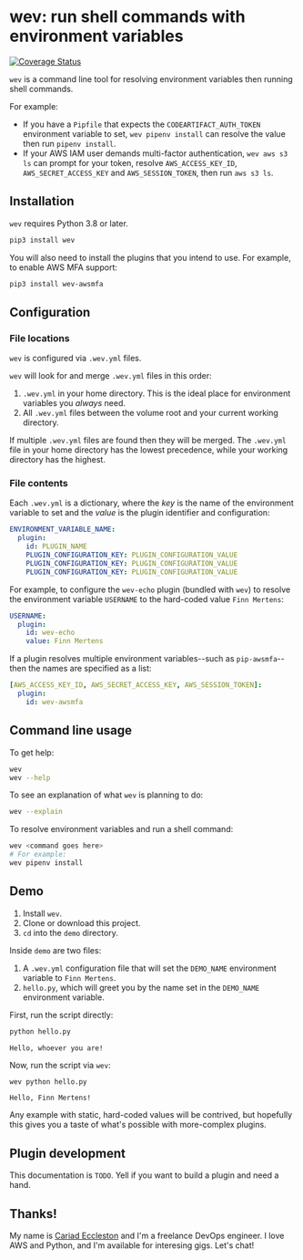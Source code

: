 # wev: run shell commands with environment variables

[![Coverage Status](https://coveralls.io/repos/github/cariad/wev/badge.svg?branch=main)](https://coveralls.io/github/cariad/wev?branch=main)

`wev` is a command line tool for resolving environment variables then running shell commands.

For example:

- If you have a `Pipfile` that expects the `CODEARTIFACT_AUTH_TOKEN` environment variable to set, `wev pipenv install` can resolve the value then run `pipenv install`.
- If your AWS IAM user demands multi-factor authentication, `wev aws s3 ls` can prompt for your token, resolve `AWS_ACCESS_KEY_ID`, `AWS_SECRET_ACCESS_KEY` and `AWS_SESSION_TOKEN`, then run `aws s3 ls`.

## Installation

`wev` requires Python 3.8 or later.

```bash
pip3 install wev
```

You will also need to install the plugins that you intend to use. For example, to enable AWS MFA support:

```bash
pip3 install wev-awsmfa
```

## Configuration

### File locations

`wev` is configured via `.wev.yml` files.

`wev` will look for and merge `.wev.yml` files in this order:

1. `.wev.yml` in your home directory. This is the ideal place for environment variables you _always_ need.
1. All `.wev.yml` files between the volume root and your current working directory.

If multiple `.wev.yml` files are found then they will be merged. The `.wev.yml` file in your home directory has the lowest precedence, while your working directory has the highest.

### File contents

Each `.wev.yml` is a dictionary, where the _key_ is the name of the environment variable to set and the _value_ is the plugin identifier and configuration:

```yaml
ENVIRONMENT_VARIABLE_NAME:
  plugin:
    id: PLUGIN_NAME
    PLUGIN_CONFIGURATION_KEY: PLUGIN_CONFIGURATION_VALUE
    PLUGIN_CONFIGURATION_KEY: PLUGIN_CONFIGURATION_VALUE
    PLUGIN_CONFIGURATION_KEY: PLUGIN_CONFIGURATION_VALUE
```

For example, to configure the `wev-echo` plugin (bundled with `wev`) to resolve the environment variable `USERNAME` to the hard-coded value `Finn Mertens`:

```yaml
USERNAME:
  plugin:
    id: wev-echo
    value: Finn Mertens
```

If a plugin resolves multiple environment variables--such as `pip-awsmfa`--then the names are specified as a list:

```yaml
[AWS_ACCESS_KEY_ID, AWS_SECRET_ACCESS_KEY, AWS_SESSION_TOKEN]:
  plugin:
    id: wev-awsmfa
```

## Command line usage

To get help:

```bash
wev
wev --help
```

To see an explanation of what `wev` is planning to do:

```bash
wev --explain
```

To resolve environment variables and run a shell command:

```bash
wev <command goes here>
# For example:
wev pipenv install
```

## Demo

1. Install `wev`.
1. Clone or download this project.
1. `cd` into the `demo` directory.

Inside `demo` are two files:

1. A `.wev.yml` configuration file that will set the `DEMO_NAME` environment variable to `Finn Mertens`.
1. `hello.py`, which will greet you by the name set in the `DEMO_NAME` environment variable.

First, run the script directly:

```bash
python hello.py
```

```text
Hello, whoever you are!
```

Now, run the script via `wev`:

```bash
wev python hello.py
```

```text
Hello, Finn Mertens!
```

Any example with static, hard-coded values will be contrived, but hopefully this gives you a taste of what's possible with more-complex plugins.

## Plugin development

This documentation is `TODO`. Yell if you want to build a plugin and need a hand.

## Thanks!

My name is [Cariad Eccleston](https://cariad.me) and I'm a freelance DevOps engineer. I love AWS and Python, and I'm available for interesing gigs. Let's chat!
